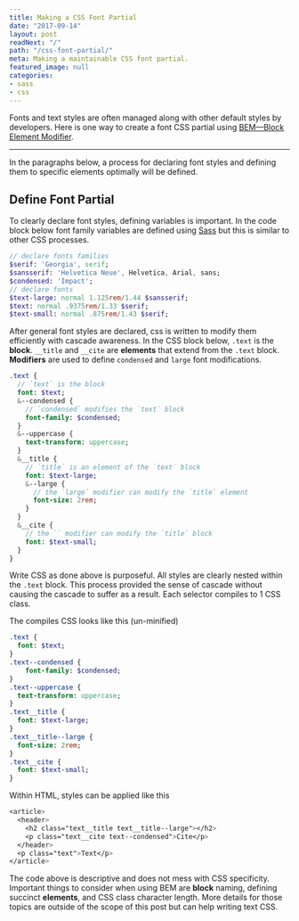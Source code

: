 ```yaml
---
title: Making a CSS Font Partial
date: "2017-09-14"
layout: post
readNext: "/"
path: "/css-font-partial/"
meta: Making a maintainable CSS font partial.
featured_image: null
categories:
- sass
- css
---
```


Fonts and text styles are often managed along with other default styles by developers. Here is one way to create a font CSS partial using [BEM—Block Element Modifier](http://getbem.com/). 

---

In the paragraphs below, a process for declaring font styles and defining them to specific elements optimally will be defined.

## Define Font Partial

To clearly declare font styles, defining variables is important. In the code block below font family variables are defined using [Sass](http://sass-lang.com/) but this is similar to other CSS processes.

```sass
// declare fonts families
$serif: 'Georgia', serif;
$sansserif: 'Helvetica Neue', Helvetica, Arial, sans;
$condensed: 'Impact';
// declare fonts
$text-large: normal 1.125rem/1.44 $sansserif;
$text: normal .9375rem/1.33 $serif;
$text-small: normal .875rem/1.43 $serif;
```

After general font styles are declared, css is written to modify them efficiently with cascade awareness. In the CSS block below, `.text` is the **block**. `__title` and `__cite` are **elements** that extend from the `.text` block. **Modifiers** are used to define `condensed` and `large` font modifications. 

```sass
.text {
  // `text` is the block
  font: $text;
  &--condensed {
    // `condensed` modifies the `text` block
    font-family: $condensed;
  }
  &--uppercase {
    text-transform: uppercase;
  }
  &__title {
    // `title` is an element of the `text` block
    font: $text-large;
    &--large {
      // the `large` modifier can modify the `title` element
      font-size: 2rem; 
    }
  }
  &__cite {
    // the `` modifier can modify the `title` block
    font: $text-small;
  }
}
```

Write CSS as done above is purposeful. All styles are clearly nested within the `.text` block. This process provided the sense of cascade without causing the cascade to suffer as a result. Each selector compiles to 1 CSS class. 

The compiles CSS looks like this (un-minified)

```sass
.text {
  font: $text;
}
.text--condensed {
    font-family: $condensed;
}
.text--uppercase {
  text-transform: uppercase;
}
.text__title {
  font: $text-large;
}
.text__title--large {
  font-size: 2rem; 
}
.text__cite {
  font: $text-small;
}
```

Within HTML, styles can be applied like this

```sass
<article>
  <header>
    <h2 class="text__title text__title--large"></h2>
    <p class="text__cite text--condensed">Cite</p>
  </header>
  <p class="text">Text</p>
</article>

```

The code above is descriptive and does not mess with CSS specificity. Important things to consider when using BEM are **block** naming, defining succinct **elements**, and CSS class character length. More details for those topics are outside of the scope of this post but can help writing text CSS.
